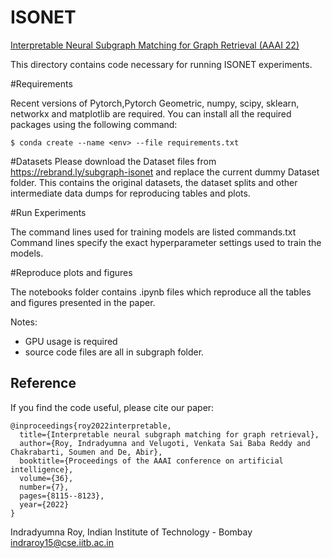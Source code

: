 # ISONET

[Interpretable Neural Subgraph Matching for Graph Retrieval (AAAI 22)](https://cdn.aaai.org/ojs/20784/20784-13-24797-1-2-20220628.pdf)

This directory contains code necessary for running ISONET experiments.

#Requirements

Recent versions of Pytorch,Pytorch Geometric, numpy, scipy, sklearn, networkx and matplotlib are required.
You can install all the required packages using  the following command:

	$ conda create --name <env> --file requirements.txt

#Datasets
Please download the Dataset files from https://rebrand.ly/subgraph-isonet and replace the current dummy Dataset folder.
This contains the original datasets, the dataset splits and other intermediate data dumps for reproducing tables and plots.  


#Run Experiments

The command lines used for training models are listed commands.txt
Command lines specify the exact hyperparameter settings used to train the models. 

#Reproduce plots and figures

The notebooks folder contains .ipynb files which reproduce all the tables and figures presented in the paper. 

Notes:
 - GPU usage is required
 - source code files are all in subgraph folder.

Reference
---------

If you find the code useful, please cite our paper:

	@inproceedings{roy2022interpretable,
	  title={Interpretable neural subgraph matching for graph retrieval},
	  author={Roy, Indradyumna and Velugoti, Venkata Sai Baba Reddy and Chakrabarti, Soumen and De, Abir},
	  booktitle={Proceedings of the AAAI conference on artificial intelligence},
	  volume={36},
	  number={7},
	  pages={8115--8123},
	  year={2022}
	}

Indradyumna Roy, Indian Institute of Technology - Bombay  
indraroy15@cse.iitb.ac.in
